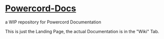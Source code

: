 # [Powercord-Docs](https://github.com/SammCheese/Powercord-Docs/wiki)
a WIP repository for Powercord Documentation


This is just the Landing Page, the actual Documentation is in the "Wiki" Tab.

